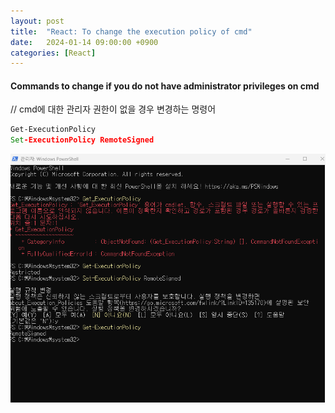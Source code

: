 ```yaml
---
layout: post
title:  "React: To change the execution policy of cmd"
date:   2024-01-14 09:00:00 +0900
categories: [React]
---
```


#### Commands to change if you do not have administrator privileges on cmd   
// cmd에 대한 관리자 권한이 없을 경우 변경하는 명령어   
   
```cmd
Get-ExecutionPolicy
Set-ExecutionPolicy RemoteSigned
```
   
![](https://raw.githubusercontent.com/mmmirrra/mmmirrra.github.io/main/_assets/reactCmdExecutionPolicy.png)
